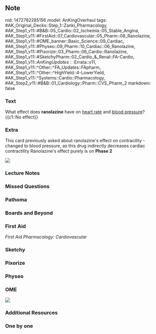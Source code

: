 ## Note
nid: 1472782285156
model: AnKingOverhaul
tags: #AK_Original_Decks::Step_1::Zanki_Pharmacology, #AK_Step1_v11::#B&B::05_Cardio::02_Ischemia::05_Stable_Angina, #AK_Step1_v11::#FirstAid::07_Cardiovascular::05_Pharm::08_Ranolazine, #AK_Step1_v11::#OME_banner::Basic_Science::09_Cardiac, #AK_Step1_v11::#Physeo::09_Pharm::10_Cardiac::06_Ranolazine, #AK_Step1_v11::#Pixorize::03_Pharm::06_Cardio::Ranolazine, #AK_Step1_v11::#SketchyPharm::02_Cardio_&_Renal::FA-Cardio, #AK_Step1_v11::$AnKingUpdates::$Errata::v11, #AK_Step1_v11::^Other::^FA_Updates::FApharm, #AK_Step1_v11::^Other::^HighYield::4-LowerYield, #AK_Step1_v11::^Systems::Cardio::Pharmacology, #AK_Step2_v11::#B&B::01_Cardiology::Pharm::CVS_Pharm_2
markdown: false

### Text
<div>
  What effect does <b>ranolazine</b> have on <u>heart rate</u> and
  <u>blood pressure</u>?
</div>
<div>
  {{c1::No effect}}
</div>

### Extra
This card previously asked about ranolazine's effect on
contracility - changed to blood pressure, as this drug indirectly
decreases cardiac contractility Ranolazine's effect purely is on
<b>Phase 2</b>
<div><img src="paste-32289564131329.jpg"></div>

### Lecture Notes


### Missed Questions


### Pathoma


### Boards and Beyond


### First Aid
<div>
  <i>First Aid Pharmacology: Cardiovascular</i>
</div>

### Sketchy


### Pixorize


### Physeo


### OME
<div class="ome-widget">
  <a href="https://onlinemeded.org/spa/cardiac?ref=anki"><img src=
  "_OME_AnkiFlashcards_Topic_3.png"></a>
</div>

### Additional Resources


### One by one

